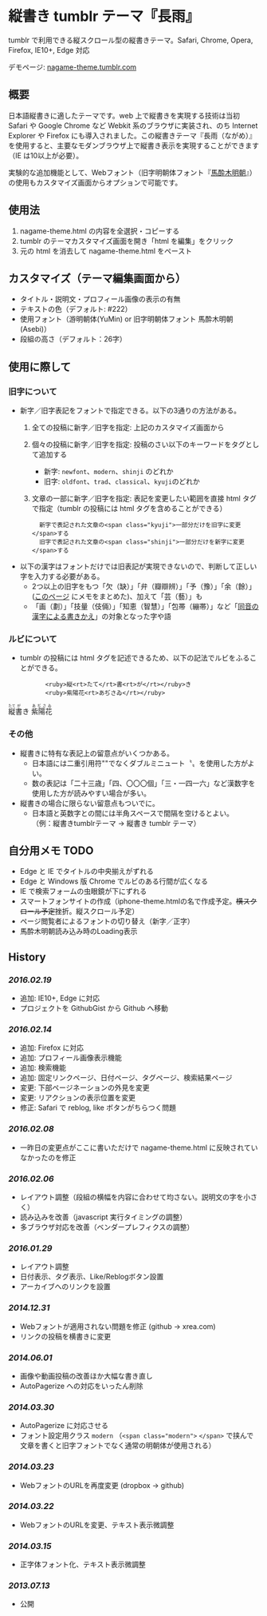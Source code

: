# 縦書き tumblr テーマ『長雨』

tumblr で利用できる縦スクロール型の縦書きテーマ。Safari, Chrome, Opera, Firefox, IE10+, Edge 対応

デモページ: [nagame-theme.tumblr.com](http://nagame-theme.tumblr.com)

## 概要

日本語縦書きに適したテーマです。web 上で縦書きを実現する技術は当初 Safari や Google Chrome など Webkit 系のブラウザに実装され、のち Internet Explorer や Firefox にも導入されました。この縦書きテーマ『長雨（ながめ）』を使用すると、主要なモダンブラウザ上で縦書き表示を実現することができます（IE は10以上が必要）。

実験的な追加機能として、Webフォント（旧字明朝体フォント『[馬酔木明朝](https://metasta.github.io/asebi/)』）の使用もカスタマイズ画面からオプションで可能です。

## 使用法

 1. nagame-theme.html の内容を全選択・コピーする
 2. tumblr のテーマカスタマイズ画面を開き「html を編集」をクリック
 3. 元の html を消去して nagame-theme.html をペースト

## カスタマイズ（テーマ編集画面から）

- タイトル・説明文・プロフィール画像の表示の有無
- テキストの色（デフォルト: #222）
- 使用フォント（游明朝体(YuMin) or 旧字明朝体フォント 馬酔木明朝(Asebi)）
- 段組の高さ（デフォルト：26字）

## 使用に際して

### 旧字について

- 新字／旧字表記をフォントで指定できる。以下の3通りの方法がある。
    1. 全ての投稿に新字／旧字を指定: 上記のカスタマイズ画面から
    2. 個々の投稿に新字／旧字を指定: 投稿のさい以下のキーワードをタグとして追加する
        - 新字: `newfont`、`modern`、`shinji` のどれか
        - 旧字: `oldfont`、`trad`、`classical`、`kyuji`のどれか
    3. 文章の一部に新字／旧字を指定: 表記を変更したい範囲を直接 html タグで指定（tumblr の投稿には html タグを含めることができる）

             新字で表記された文章の<span class="kyuji">一部分だけを旧字に変更</span>する
             旧字で表記された文章の<span class="shinji">一部分だけを新字に変更</span>する

- 以下の漢字はフォントだけでは旧表記が実現できないので、判断して正しい字を入力する必要がある。
    - 2つ以上の旧字をもつ「欠（缺）」「弁（瓣辯辨）」「予（豫）」「余（餘）」([このページ](https://metasta.github.io/asebi/annex/note.html) にメモをまとめた)、加えて「芸（藝）」も
    - 「画（劃）」「技量（伎倆）」「知恵（智慧）」「包帯（繃帯）」など「[同音の漢字による書きかえ](http://kokugo.bunka.go.jp/kokugo_nihongo/joho/kakuki/03/bukai03/03.html)」の対象となった字や語

### ルビについて

- tumblr の投稿には html タグを記述できるため、以下の記法でルビをふることができる。

             <ruby>縦<rt>たて</rt>書<rt>が</rt></ruby>き
             <ruby>紫陽花<rt>あぢさゐ</rt></ruby>

 <ruby>縦<rt>たて</rt>書<rt>が</rt></ruby>き
 <ruby>紫陽花<rt>あぢさゐ</rt></ruby>

### その他

- 縦書きに特有な表記上の留意点がいくつかある。
    - 日本語には二重引用符""でなくダブルミニュート〝〟を使用した方がよい。
    - 数の表記は「二十三歳」「四、〇〇〇個」「三・一四一六」など漢数字を使用した方が読みやすい場合が多い。
- 縦書きの場合に限らない留意点もついでに。
    - 日本語と英数字との間には半角スペースで間隔を空けるとよい。  
（例：縦書きtumblrテーマ → 縦書き tumblr テーマ）

## 自分用メモ TODO

- Edge と IE でタイトルの中央揃えがずれる
- Edge と Windows 版 Chrome でルビのある行間が広くなる
- IE で検索フォームの虫眼鏡が下にずれる
- スマートフォンサイトの作成（iphone-theme.htmlの名で作成予定。<s>横スクロール予定</s>挫折。縦スクロール予定）
- ページ閲覧者によるフォントの切り替え（新字／正字）
- 馬酔木明朝読み込み時のLoading表示

## History

### *2016.02.19*
 - 追加: IE10+, Edge に対応
 - プロジェクトを GithubGist から Github へ移動

### *2016.02.14*
 - 追加: Firefox に対応
 - 追加: プロフィール画像表示機能
 - 追加: 検索機能
 - 追加: 固定リンクページ、日付ページ、タグページ、検索結果ページ
 - 変更: 下部ページネーションの外見を変更
 - 変更: リアクションの表示位置を変更
 - 修正: Safari で reblog, like ボタンがちらつく問題

### *2016.02.08*
 - 一昨日の変更点がここに書いただけで nagame-theme.html に反映されていなかったのを修正

### *2016.02.06*
- レイアウト調整（段組の横幅を内容に合わせて均さない。説明文の字を小さく）
- 読み込みを改善（javascript 実行タイミングの調整）
- 多ブラウザ対応を改善（ベンダープレフィクスの調整）

### *2016.01.29*
- レイアウト調整
- 日付表示、タグ表示、Like/Reblogボタン設置
- アーカイブへのリンクを設置

### *2014.12.31*
- Webフォントが適用されない問題を修正 (github -> xrea.com)
- リンクの投稿を横書きに変更

### *2014.06.01*
- 画像や動画投稿の改善ほか大幅な書き直し
- AutoPagerize への対応をいったん削除

### *2014.03.30*
- AutoPagerize に対応させる
- フォント設定用クラス `modern` （`<span class="modern">` `</span>` で挟んで文章を書くと旧字フォントでなく通常の明朝体が使用される）

### *2014.03.23*
- WebフォントのURLを再度変更 (dropbox -> github)

### *2014.03.22*
- WebフォントのURLを変更、テキスト表示微調整

### *2014.03.15*
- 正字体フォント化、テキスト表示微調整

### *2013.07.13*
- 公開
